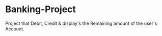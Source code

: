 # Banking-Project
Project that Debit, Credit &amp; display's the Remaining amount of the user's Account.
